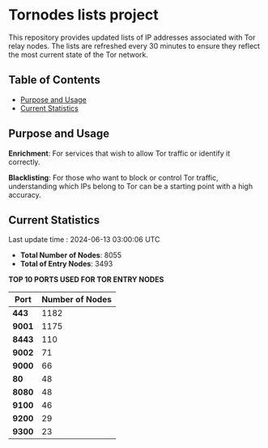 # Tornodes lists project

This repository provides updated lists of IP addresses associated with Tor relay nodes. The lists are refreshed every 30 minutes to ensure they reflect the most current state of the Tor network.

## Table of Contents

- [Purpose and Usage](#purpose-and-usage)
- [Current Statistics](#current-statistics)


## Purpose and Usage

**Enrichment**: For services that wish to allow Tor traffic or identify it correctly.

**Blacklisting**: For those who want to block or control Tor traffic, understanding which IPs belong to Tor can be a starting point with a high accuracy.

## Current Statistics

Last update time : 2024-06-13 03:00:06 UTC

- **Total Number of Nodes**: 8055
- **Total of Entry Nodes**: 3493

**TOP 10 PORTS USED FOR TOR ENTRY NODES**

| **Port** | **Number of Nodes** |
|------|-----------------|
| **443**   | 1182  |
| **9001**   | 1175  |
| **8443**   | 110  |
| **9002**   | 71  |
| **9000**   | 66  |
| **80**   | 48  |
| **8080**   | 48  |
| **9100**   | 46  |
| **9200**   | 29  |
| **9300**   | 23  |

